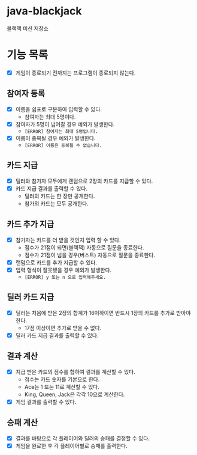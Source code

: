 # java-blackjack

블랙잭 미션 저장소

# 기능 목록

- [x] 게임이 종료되기 전까지는 프로그램이 종료되지 않는다.

## 참여자 등록

- [x] 이름을 쉼표로 구분하여 입력할 수 있다.
    - 참여자는 최대 5명이다.
- [x] 참여자가 5명이 넘어갈 경우 예외가 발생한다.
    - `[ERROR] 참여자는 최대 5명입니다.`
- [x] 이름이 중복될 경우 예외가 발생한다.
    - `[ERROR] 이름은 중복될 수 없습니다.`

## 카드 지급

- [x] 딜러와 참가자 모두에게 랜덤으로 2장의 카드를 지급할 수 있다.
- [x] 카드 지급 결과를 출력할 수 있다.
    - 딜러의 카드는 한 장만 공개한다.
    - 참가의 카드는 모두 공개한다.

## 카드 추가 지급

- [x] 참가자는 카드를 더 받을 것인지 입력 할 수 있다.
    - 점수가 21점이 되면(블랙잭) 자동으로 질문을 종료한다.
    - 점수가 21점이 넘을 경우(버스트) 자동으로 질문을 종료한다.
- [x] 랜덤으로 카드를 추가 지급할 수 있다.
- [x] 입력 형식이 잘못됐을 경우 예외가 발생한다.
    - `[ERROR] y 또는 n 으로 입력해주세요.`

## 딜러 카드 지급

- [x] 딜러는 처음에 받은 2장의 합계가 16이하이면 반드시 1장의 카드를 추가로 받아야 한다.
    - 17점 이상이면 추가로 받을 수 없다.
- [x] 딜러 카드 지급 결과를 출력할 수 있다.

## 결과 계산

- [x] 지급 받은 카드의 점수를 합하여 결과를 계산할 수 있다.
    - 점수는 카드 숫자를 기본으로 한다.
    - Ace는 1 또는 11로 계산할 수 있다.
    - King, Queen, Jack은 각각 10으로 계산한다.
- [x] 게임 결과를 출력할 수 있다.

## 승패 계산

- [x] 결과를 바탕으로 각 플레이어와 딜러의 승패를 결정할 수 있다.
- [x] 게임을 완료한 후 각 플레이어별로 승패를 출력한다.
